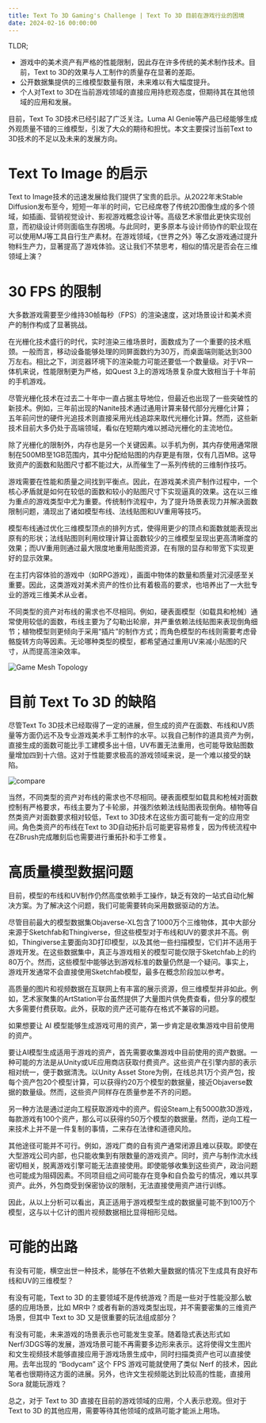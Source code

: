 ```yaml
---
title: Text To 3D Gaming's Challenge | Text To 3D 目前在游戏行业的困境
date: 2024-02-16 00:00:00
---
```


TLDR;

- 游戏中的美术资产有严格的性能限制，因此存在许多传统的美术制作技术。目前，Text to 3D的效果与人工制作的质量存在显著的差距。
- 公开数据集提供的三维模型数量有限，未来难以有大幅度提升。
- 个人对Text to 3D在当前游戏领域的直接应用持悲观态度，但期待其在其他领域的应用和发展。

目前，Text To 3D技术已经引起了广泛关注。Luma AI Genie等产品已经能够生成外观质量不错的三维模型，引发了大众的期待和担忧。本文主要探讨当前Text to 3D技术的不足以及未来的发展方向。

# Text To Image 的启示

Text to Image技术的迅速发展给我们提供了宝贵的启示。从2022年末Stable Diffusion发布至今，短短一年半的时间，它已经席卷了传统2D图像生成的多个领域，如插画、营销视觉设计、影视游戏概念设计等。高级艺术家借此更快实现创意，而初级设计师则面临生存困境。与此同时，更多原本与设计师协作的职业现在可以使用MJ等工具自行生产素材。在游戏领域，《世界之外》等乙女游戏通过提升物料生产力，显著提高了游戏体验。这让我们不禁思考，相似的情况是否会在三维领域上演？

# 30 FPS 的限制

大多数游戏需要至少维持30帧每秒（FPS）的渲染速度，这对场景设计和美术资产的制作构成了显著挑战。

在光栅化技术盛行的时代，实时渲染三维场景时，面数成为了一个重要的技术瓶颈。一般而言，移动设备能够处理的同屏面数约为30万，而桌面端则能达到300万左右。相比之下，浏览器环境下的渲染能力可能还要低一个数量级。对于VR一体机来说，性能限制更为严格，如Quest 3上的游戏场景复杂度大致相当于十年前的手机游戏。

尽管光栅化技术在过去二十年中一直占据主导地位，但最近也出现了一些突破性的新技术。例如，三年前出现的Nanite技术通过通用计算来替代部分光栅化计算；五年前问世的硬件光追技术则直接采用光线追踪来取代光栅化计算。然而，这些新技术目前大多仍处于高端领域，看似在短期内难以撼动光栅化的主流地位。

除了光栅化的限制外，内存也是另一个关键因素。以手机为例，其内存使用通常限制在500MB至1GB范围内，其中分配给贴图的内存更是有限，仅有几百MB。这导致资产的面数和贴图尺寸都不能过大，从而催生了一系列传统的三维制作技巧。

游戏需要在性能和质量之间找到平衡点。因此，在游戏美术资产制作过程中，一个核心矛盾就是如何在较低的面数和较小的贴图尺寸下实现逼真的效果。这在以三维为重点的游戏类型中尤为重要。传统制作流程中，为了提升场景表现力并解决面数限制问题，涌现出了诸如模型布线、法线贴图和UV重用等技巧。

模型布线通过优化三维模型顶点的排列方式，使得用更少的顶点和面数就能表现出原有的形状；法线贴图则利用纹理计算让面数较少的三维模型呈现出更高清晰度的效果；而UV重用则通过最大限度地重用贴图资源，在有限的显存和带宽下实现更好的显示效果。

在主打内容体验的游戏中（如RPG游戏），画面中物体的数量和质量对沉浸感至关重要。因此，这类游戏对美术资产的性价比有着极高的要求，也培养出了一大批专业的游戏三维美术从业者。

不同类型的资产对布线的需求也不尽相同。例如，硬表面模型（如载具和枪械）通常使用较低的面数，布线主要为了勾勒出轮廓，并严重依赖法线贴图来表现倒角细节；植物模型则更倾向于采用“插片”的制作方式；而角色模型的布线则需要考虑骨骼旋转方向等因素。无论哪种类型的模型，都希望通过重用UV来减小贴图的尺寸，从而提高渲染效率。

![Game Mesh Topology](/images/topology.jpg)

# 目前 Text To 3D 的缺陷

尽管Text To 3D技术已经取得了一定的进展，但生成的资产在面数、布线和UV质量等方面仍远不及专业游戏美术手工制作的水平。以我自己制作的道具资产为例，直接生成的面数可能比手工建模多出十倍，UV布置无法重用，也可能导致贴图数量增加四到十六倍。这对于性能要求极高的游戏领域来说，是一个难以接受的缺陷。

![compare](/images/text-to-3d-compare.jpg)

当然，不同类型的资产对布线的需求也不尽相同。硬表面模型如载具和枪械对面数控制有严格要求，布线主要为了卡轮廓，并强烈依赖法线贴图表现倒角。植物等自然类资产对面数要求相对较低，Text to 3D技术在这些方面可能有一定的应用空间。角色类资产的布线在Text to 3D自动拓扑后可能更容易修复，因为传统流程中在ZBrush完成雕刻后也需要进行重拓扑和手工修复。

# 高质量模型数据问题

目前，模型的布线和UV制作仍然高度依赖手工操作，缺乏有效的一站式自动化解决方案。为了解决这个问题，我们可能需要转向采用数据驱动的方法。

尽管目前最大的模型数据集Objaverse-XL包含了1000万个三维物体，其中大部分来源于Sketchfab和Thingiverse，但这些模型对于布线和UV的要求并不高。例如，Thingiverse主要面向3D打印模型，以及其他一些扫描模型，它们并不适用于游戏开发。在这些数据集中，真正与游戏相关的模型可能仅限于Sketchfab上的约80万个。然而，这些模型中能够达到游戏标准的数量仍然是一个疑问。事实上，游戏开发通常不会直接使用Sketchfab模型，最多在概念阶段加以参考。

高质量的图片和视频数据在互联网上有丰富的展示资源，但三维模型并非如此。例如，艺术家聚集的ArtStation平台虽然提供了大量图片供免费查看，但分享的模型大多需要付费获取。此外，获取的资产还可能存在格式不兼容的问题。

如果想要让 AI 模型能够生成游戏可用的资产，第一步肯定是收集游戏中目前使用的资产。

要让AI模型生成适用于游戏的资产，首先需要收集游戏中目前使用的资产数据。一种可能的方法是从Unity或UE应用商店获取付费资产。这些资产在引擎内部的表示相对统一，便于数据清洗。以Unity Asset Store为例，在线总共1万个资产包，按每个资产包20个模型计算，可以获得约20万个模型的数据量，接近Objaverse数据的数量级。然而，这些资产同样存在质量参差不齐的问题。

另一种方法是通过逆向工程获取游戏中的资产。假设Steam上有5000款3D游戏，每款游戏有100个资产，那么可以获得约50万个模型的数据量。然而，逆向工程一来技术上并不是一件复制的事情，二来存在法律和道德风险。

其他途径可能并不可行。例如，游戏厂商的自有资产通常闭源且难以获取。即使在大型游戏公司内部，也只能收集到有限数量的游戏资产。同时，资产与制作流水线密切相关，脱离游戏引擎可能无法直接使用。即使能够收集到这些资产，政治问题也可能成为阻碍因素。不同项目组之间可能存在竞争和自负盈亏的情况，难以共享资产。此外，外包商受到保密协议的限制，无法直接使用资产进行训练。

因此，从以上分析可以看出，真正适用于游戏模型生成的数据量可能不到100万个模型，这与以十亿计的图片视频数据相比显得相形见绌。

# 可能的出路

有没有可能，横空出世一种技术，能够在不依赖大量数据的情况下生成具有良好布线和UV的三维模型？

有没有可能，Text to 3D 的主要领域不是传统游戏？而是一些对于性能没那么敏感的应用场景，比如 MR中？或者有新的游戏类型出现，并不需要密集的三维资产场景，但其中 Text to 3D 又是很重要的玩法组成部分？

有没有可能，未来游戏的场景表示也可能发生变革。随着隐式表达形式如Nerf/3DGS等的发展，游戏场景可能不再需要多边形来表示。这将使得文生图片和文生视频技术能够直接应用于游戏场景生成中，同时扫描类资产也可以直接使用。去年出现的 “Bodycam” 这个 FPS 游戏可能就使用了类似 Nerf 的技术，因此笔者也很期待这方面的进展。另外，也许文生视频能达到比较高的性能，直接用 Sora 就能玩游戏？

总之，对于 Text to 3D 直接在目前的游戏领域的应用，个人表示悲观。但对于 Text to 3D 的其他应用，需要等待其他领域的成熟可能才能派上用场。